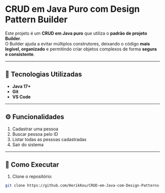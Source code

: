 # CRUD em Java Puro com Design Pattern Builder

Este projeto é um **CRUD em Java puro** que utiliza o **padrão de projeto Builder**.  
O Builder ajuda a evitar múltiplos construtores, deixando o código **mais legível, organizado** e permitindo criar objetos complexos de forma **segura e consistente**.

---

## 🔧 Tecnologias Utilizadas

- **Java 17+**
- **Git**
- **VS Code**

---

## ⚙️ Funcionalidades

1. Cadastrar uma pessoa  
2. Buscar pessoa pelo ID  
3. Listar todas as pessoas cadastradas  
4. Sair do sistema

---

## 🚀 Como Executar

1. Clone o repositório:

```bash
git clone https://github.com/HerikKou/CRUD-em-Java-com-Design-Patterns--Builder


